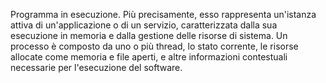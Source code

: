 Programma in esecuzione.
Più precisamente, esso rappresenta un'istanza attiva di un'applicazione o di un servizio, caratterizzata dalla sua esecuzione in memoria e dalla gestione delle risorse di sistema. Un processo è composto da uno o più thread, lo stato corrente, le risorse allocate come memoria e file aperti, e altre informazioni contestuali necessarie per l'esecuzione del software. 